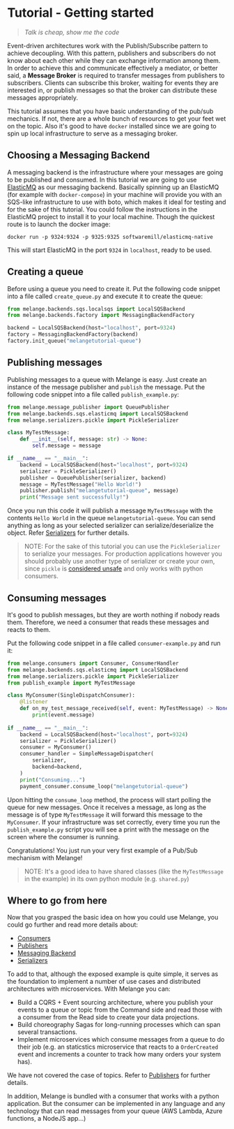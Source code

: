 # Tutorial - Getting started

> *Talk is cheap, show me the code*

Event-driven architectures work with the Publish/Subscribe pattern to achieve decoupling.
With this pattern, publishers and subscribers do not know about each other while they can exchange
information among them. In order to achieve this and communicate effectively a 
mediator, or better said, a **Message Broker** is required to transfer messages from
publishers to subscribers. Clients can subscribe this broker, waiting for events they are interested in,
or publish messages so that the broker can distribute these messages appropriately.

This tutorial assumes that you have basic understanding of the pub/sub
mechanics. If not, there are a whole bunch of resources to get your feet
wet on the topic. Also it's good to have `docker` installed since we are
going to spin up local infrastructure to serve as a messaging broker.

## Choosing a Messaging Backend

A messaging backend is the infrastructure where your messages are going to be published
and consumed. In this tutorial we are going to use [ElasticMQ](https://github.com/softwaremill/elasticmq)
as our messaging backend. Basically spinning up an ElasticMQ (for example with `docker-compose`) 
in your machine will provide you with an SQS-like infrastructure to use with boto, which
makes it ideal for testing and for the sake of this tutorial. You could follow the instructions
in the ElasticMQ project to install it to your local machine. Though the quickest route
is to launch the docker image:

```
docker run -p 9324:9324 -p 9325:9325 softwaremill/elasticmq-native
```

This will start ElasticMQ in the port `9324` in `localhost`, ready to be used.

## Creating a queue

Before using a queue you need to create it. Put the following code snippet into a
file called `create_queue.py` and execute it to create the queue:

``` py
from melange.backends.sqs.localsqs import LocalSQSBackend
from melange.backends.factory import MessagingBackendFactory

backend = LocalSQSBackend(host="localhost", port=9324)
factory = MessagingBackendFactory(backend)
factory.init_queue("melangetutorial-queue")
```

## Publishing messages

Publishing messages to a queue with Melange is easy. Just create an instance of the message
publisher and `publish` the message. Put the following code snippet into a file called `publish_example.py`:

``` py
from melange.message_publisher import QueuePublisher
from melange.backends.sqs.elasticmq import LocalSQSBackend
from melange.serializers.pickle import PickleSerializer

class MyTestMessage:
    def __init__(self, message: str) -> None:
        self.message = message

if __name__ == "__main__":
    backend = LocalSQSBackend(host="localhost", port=9324)
    serializer = PickleSerializer()
    publisher = QueuePublisher(serializer, backend)
    message = MyTestMessage("Hello World!")
    publisher.publish("melangetutorial-queue", message)
    print("Message sent successfully!")
```

Once you run this code it will publish a message `MyTestMessage` with the contents `Hello World` in
the queue `melangetutorial-queue`.
You can send anything as long as your selected serializer can serialize/deserialize
the object. Refer [Serializers](../components/serializers.md) for further details.

> NOTE: For the sake of this tutorial you can use the `PickleSerializer` to serialize your messages.
For production applications however you should probably use another type of serializer or create your own,
since `pickle` is [considered unsafe](https://docs.python.org/3/library/pickle.html) and
only works with python consumers.


## Consuming messages

It's good to publish messages, but they are worth nothing if nobody reads them. Therefore,
we need a consumer that reads these messages and reacts to them.

Put the following code snippet in a file called `consumer-example.py` and run it:

``` py
from melange.consumers import Consumer, ConsumerHandler
from melange.backends.sqs.elasticmq import LocalSQSBackend
from melange.serializers.pickle import PickleSerializer
from publish_example import MyTestMessage

class MyConsumer(SingleDispatchConsumer):
    @listener
    def on_my_test_message_received(self, event: MyTestMessage) -> None:
        print(event.message)
        
if __name__ == "__main__":
    backend = LocalSQSBackend(host="localhost", port=9324)
    serializer = PickleSerializer()
    consumer = MyConsumer()
    consumer_handler = SimpleMessageDispatcher(
        serializer,
        backend=backend,
    )
    print("Consuming...")
    payment_consumer.consume_loop("melangetutorial-queue")
```

Upon hitting the `consume_loop` method, the process will start polling the queue for new
messages. Once it receives a message, as long as the message is of type `MyTestMessage` it will
forward this message to the `MyConsumer`. If your infrastructure was set correctly, every time
you run the `publish_example.py` script you will see a print with the message on the screen where
the consumer is running.

Congratulations! You just run your very first example of a Pub/Sub mechanism with Melange!

> NOTE: It's a good idea to have shared classes (like the `MyTestMessage` in the example) in its
> own python module (e.g. `shared.py`)

## Where to go from here

Now that you grasped the basic idea on how you could use Melange, you could go further and read more
details about:

* [Consumers](../components/consumers.md)
* [Publishers](../components/publishers.md)
* [Messaging Backend](../components/messaging-backends.md)
* [Serializers](../components/serializers.md)

To add to that, although the exposed example is quite simple, it serves as the foundation to implement a number of
use cases and distributed architectures with microservices. With Melange you can:

* Build a CQRS + Event sourcing architecture, where you publish your events to a queue or topic from the Command
side and read those with a consumer from the Read side to create your data projections.
* Build choreography Sagas for long-running processes which can span several transactions.
* Implement microservices which consume messages from a queue to do their job (e.g. an staticstics microservice
  that reacts to a `OrderCreated` event and increments a counter to track how many orders your system has).
  
We have not covered the case of topics. Refer to [Publishers](../components/publishers.md) for further details.

In addition, Melange is bundled with a consumer that works with a python application. But the consumer
can be implemented in any language and any technology that can read messages from your queue (AWS Lambda, Azure functions, 
a NodeJS app...)
